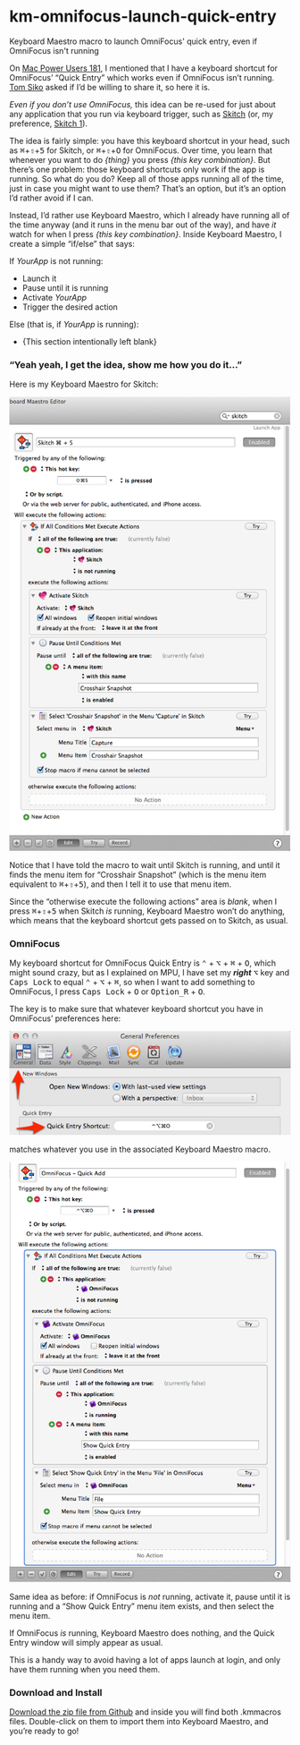 km-omnifocus-launch-quick-entry
===============================

Keyboard Maestro macro to launch OmniFocus' quick entry, even if OmniFocus isn't running

On [Mac Power Users 181](http://www.macpowerusers.com/2014/03/09/mac-power-users-181-automation-workflows-with-tj-luoma/), I mentioned that I have a keyboard shortcut for OmniFocus’ “Quick Entry” which works even if OmniFocus isn’t running. [Tom Siko](https://twitter.com/tcsiko/status/443803903818072064) asked if I’d be willing to share it, so here it is.

*Even if you don’t use OmniFocus,* this idea can be re-used for just about any application that you run via keyboard trigger, such as [Skitch](http://evernote.com/skitch/) (or, my preference, [Skitch 1](http://evernote.com/download/get.php?file=SkitchMac_v1)).

The idea is fairly simple: you have this keyboard shortcut in your head, such as <kbd>⌘</kbd>+<kbd>⇧</kbd>+<kbd>5</kbd> for Skitch, or <kbd>⌘</kbd>+<kbd>⇧</kbd>+<kbd>O</kbd> for OmniFocus. Over time, you learn that whenever you want to do *{thing}* you press *{this key combination}*. But there’s one problem: those keyboard shortcuts only work if the app is running. So what do you do? Keep all of those apps running all of the time, just in case you might want to use them? That’s an option, but it’s an option I’d rather avoid if I can.

Instead, I’d rather use Keyboard Maestro, which I already have running all of the time anyway (and it runs in the menu bar out of the way), and have *it* watch for when I press *{this key combination}*. Inside Keyboard Maestro, I create a simple “if/else” that says:

If _YourApp_ is not running:

*	Launch it
*	Pause until it is running
* 	Activate _YourApp_
* 	Trigger the desired action

Else (that is, if _YourApp_ is running):

* 	{This section intentionally left blank}
 	
### “Yeah yeah, I get the idea, show me how you do it…”

Here is my Keyboard Maestro for Skitch:

![](img/km-skitch.png)

Notice that I have told the macro to wait until Skitch is running, and until it finds the menu item for “Crosshair Snapshot” (which is the menu item equivalent to <kbd>⌘</kbd>+<kbd>⇧</kbd>+<kbd>5</kbd>), and then I tell it to use that menu item.

Since the “otherwise execute the following actions” area is _blank_, when I press <kbd>⌘</kbd>+<kbd>⇧</kbd>+<kbd>5</kbd> when Skitch _is_ running, Keyboard Maestro won’t do anything, which means that the keyboard shortcut gets passed on to Skitch, as usual.

### OmniFocus ###

My keyboard shortcut for OmniFocus Quick Entry is <kbd>⌃</kbd> + <kbd>⌥</kbd>  + <kbd>⌘</kbd> + <kbd>O</kbd>, which might sound crazy, but as I explained on MPU, I have set my ***right*** <kbd>⌥</kbd>  key and <kbd>Caps Lock</kbd> to equal <kbd>⌃</kbd> + <kbd>⌥</kbd>  + <kbd>⌘</kbd>, so when I want to add something to OmniFocus, I press <kbd>Caps Lock</kbd> + <kbd>O</kbd> or <kbd>Option_R</kbd> + <kbd>O</kbd>.

The key is to make sure that whatever keyboard shortcut you have in OmniFocus’ preferences here:

![](img/OmniFocus-Quick-Entry-Shortcut.png)

matches whatever you use in the associated Keyboard Maestro macro.

![](img/km-omnifocus.png)

Same idea as before: if OmniFocus is _not_ running, activate it, pause until it is running and a “Show Quick Entry” menu item exists, and then select the menu item.

If OmniFocus _is_ running, Keyboard Maestro does nothing, and the Quick Entry window will simply appear as usual.

This is a handy way to avoid having a lot of apps launch at login, and only have them running when you need them.

### Download and Install ###

[Download the zip file from Github](https://github.com/tjluoma/km-omnifocus-launch-quick-entry/archive/master.zip) and inside you will find both .kmmacros files. Double-click on them to import them into Keyboard Maestro, and you’re ready to go!
